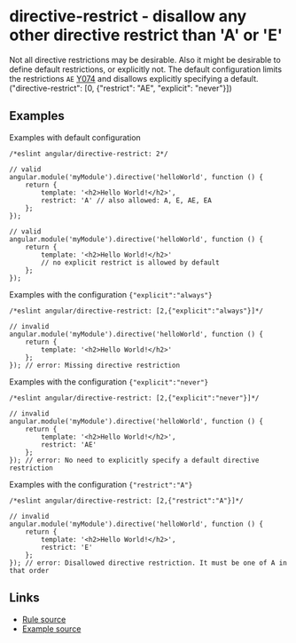 <!-- WARNING: Generated documentation. Edit docs and examples in the rule and examples file ('rules/directive-restrict.js', 'examples/directive-restrict.js'). -->

# directive-restrict - disallow any other directive restrict than 'A' or 'E'

Not all directive restrictions may be desirable.
Also it might be desirable to define default restrictions, or explicitly not.
The default configuration limits the restrictions `AE` [Y074](https://github.com/johnpapa/angular-styleguide#style-y074) and disallows explicitly specifying a default.
("directive-restrict": [0, {"restrict": "AE", "explicit": "never"}])

## Examples

Examples with default configuration

    /*eslint angular/directive-restrict: 2*/

    // valid
    angular.module('myModule').directive('helloWorld', function () {
        return {
            template: '<h2>Hello World!</h2>',
            restrict: 'A' // also allowed: A, E, AE, EA
        };
    });

    // valid
    angular.module('myModule').directive('helloWorld', function () {
        return {
            template: '<h2>Hello World!</h2>'
            // no explicit restrict is allowed by default
        };
    });

Examples with the configuration `{"explicit":"always"}`

    /*eslint angular/directive-restrict: [2,{"explicit":"always"}]*/

    // invalid
    angular.module('myModule').directive('helloWorld', function () {
        return {
            template: '<h2>Hello World!</h2>'
        };
    }); // error: Missing directive restriction

Examples with the configuration `{"explicit":"never"}`

    /*eslint angular/directive-restrict: [2,{"explicit":"never"}]*/

    // invalid
    angular.module('myModule').directive('helloWorld', function () {
        return {
            template: '<h2>Hello World!</h2>',
            restrict: 'AE'
        };
    }); // error: No need to explicitly specify a default directive restriction

Examples with the configuration `{"restrict":"A"}`

    /*eslint angular/directive-restrict: [2,{"restrict":"A"}]*/

    // invalid
    angular.module('myModule').directive('helloWorld', function () {
        return {
            template: '<h2>Hello World!</h2>',
            restrict: 'E'
        };
    }); // error: Disallowed directive restriction. It must be one of A in that order

## Links

* [Rule source](../rules/directive-restrict.js)
* [Example source](../examples/directive-restrict.js)
